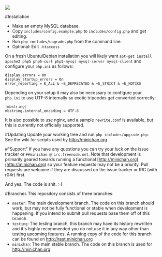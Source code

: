 ![](http://i.imgur.com/8SZWa2h.gif)


#Installation
* Make an empty MySQL database.
* Copy `includes/config.example.php` to `includes/config.php` and get editing.
* Run `php includes/upgrade.php` from the command line.
* Optional: Edit `.htaccess`

On a fresh Ubuntu/Debian installation you will likely want `apt-get install apache2 php5 php5-curl php5-mysql mysql-server mysql-client` and configure your `php.ini` as follows:

````
display_errors = On
display_startup_errors = On
error_reporting = E_ALL & ~E_DEPRECATED & ~E_STRICT & ~E_NOTICE
````

Depending on your setup it may also be necessary to configure your `php.ini` to use UTF-8 internally so exotic tripcodes get converted correctly:

````
[mbstring]
mbstring.internal_encoding = UTF-8
````

It is also possible to use nginx, and a sample `rewrite.conf` is available, but this is currently not officially supported.

#Updating
Update your working tree and run `php includes/upgrade.php`. See the wiki for scripts used by http://minichan.org

#"Support"
If you have any questions you can try your luck on the issue tracker or `##minichan @ irc.freenode.net`. Note that development is primarily geared towards running a functional [http://minichan.org](http://minichan.org) so your feature requests may not be a priority. Pull requests are welcome if they are discussed on the issue tracker or IRC (with r04r) first.

And yes. The code is shit. :-)

#Branches
This repository consists of three branches:

* `master`: The main development branch. The code on this branch should work, but may not be fully functional or stable when development is happening. If you intend to submit pull requests base them off of this branch.
* `testing`: The testing branch, this branch may have its history rewritten and it's highly recommended you do not use it in any way other than testing upcoming features. A running copy of the code for this branch can be found on http://test.minichan.org
* `minichan`: The main stable branch. The code on this branch is used for http://minichan.org
